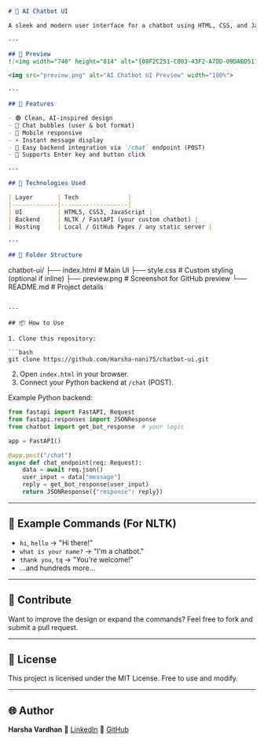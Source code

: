 ```markdown
# 🤖 AI Chatbot UI

A sleek and modern user interface for a chatbot using HTML, CSS, and JavaScript — designed to interact with a backend powered by Python (NLTK, FastAPI, or Flask).

---

## 📸 Preview
![<img width="740" height="814" alt="{00F2C251-C803-43F2-A7DD-09DABD5176AB}" src="https://github.com/user-attachments/assets/03e1b406-3604-42b7-9378-629e1c317e2d" />]

<img src="preview.png" alt="AI Chatbot UI Preview" width="100%">

---

## 🧠 Features

- 🟢 Clean, AI-inspired design
- 🧾 Chat bubbles (user & bot format)
- 📱 Mobile responsive
- ⚡ Instant message display
- 🔌 Easy backend integration via `/chat` endpoint (POST)
- 🔄 Supports Enter key and button click

---

## 🚀 Technologies Used

| Layer       | Tech              |
|-------------|-------------------|
| UI          | HTML5, CSS3, JavaScript |
| Backend     | NLTK / FastAPI (your custom chatbot) |
| Hosting     | Local / GitHub Pages / any static server |

---

## 🔧 Folder Structure

```

chatbot-ui/
├── index.html       # Main UI
├── style.css        # Custom styling (optional if inline)
├── preview\.png      # Screenshot for GitHub preview
└── README.md        # Project details

````

---

## 📦 How to Use

1. Clone this repository:

```bash
git clone https://github.com/Harsha-nani75/chatbot-ui.git
````

2. Open `index.html` in your browser.
3. Connect your Python backend at `/chat` (POST).

Example Python backend:

```python
from fastapi import FastAPI, Request
from fastapi.responses import JSONResponse
from chatbot import get_bot_response  # your logic

app = FastAPI()

@app.post("/chat")
async def chat_endpoint(req: Request):
    data = await req.json()
    user_input = data["message"]
    reply = get_bot_response(user_input)
    return JSONResponse({"response": reply})
```

---

## 💬 Example Commands (For NLTK)

* `hi`, `hello` → "Hi there!"
* `what is your name?` → "I'm a chatbot."
* `thank you`, `tq` → "You're welcome!"
* ...and hundreds more...

---

## 📢 Contribute

Want to improve the design or expand the commands?
Feel free to fork and submit a pull request.

---

## 📜 License

This project is licensed under the MIT License. Free to use and modify.

---

## 🌐 Author

**Harsha Vardhan**
🔗 [LinkedIn](https://www.linkedin.com/in/your-profile)
🔗 [GitHub](https://github.com/Harsha-nani75)

```

